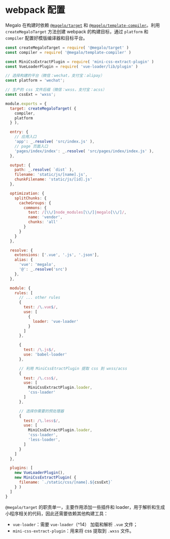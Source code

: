 #  webpack 配置

Megalo 在构建时依赖 [`@magelo/target`](https://github.com/kaola-fed/megalo-aot) 和 [`@magelo/template-compiler`](https://github.com/kaola-fed/megalo)。利用 `createMegaloTarget` 方法创建 webpack 的构建目标，通过 `platform` 和 `compiler` 配置好模版编译器和目标平台。

```javascript
const createMegaloTarget = require( '@megalo/target' )
const compiler = require( '@megalo/template-compiler' )

const MiniCssExtractPlugin = require( 'mini-css-extract-plugin' )
const VueLoaderPlugin = require( 'vue-loader/lib/plugin' )

// 选择构建的平台（微信：wechat，支付宝：alipay）
const platform = 'wechat';

// 生产的 css 文件后缀（微信：wxss，支付宝：acss）
const cssExt = 'wxss';

module.exports = {
  target: createMegaloTarget( {
    compiler,
    platform
  } ),

  entry: {
    // 应用入口
    'app': _.resolve( 'src/index.js' ),
    // page 页面入口
    'pages/index/index': _.resolve( 'src/pages/index/index.js' ),
  },

  output: {
    path: _.resolve( `dist` ),
    filename: 'static/js/[name].js',
    chunkFilename: 'static/js/[id].js'
  },

  optimization: {
    splitChunks: {
      cacheGroups: {
        commons: {
          test: /[\\/]node_modules[\\/]|megalo[\\/]/,
          name: 'vendor',
          chunks: 'all'
        }
      }
    }
  },

  resolve: {
    extensions: ['.vue', '.js', '.json'],
    alias: {
      'vue': 'megalo',
      '@': _.resolve('src')
    },
  },

  module: {
    rules: [
      // ... other rules
      {
        test: /\.vue$/,
        use: [
          {
            loader: 'vue-loader'
          }
        ]
      },

      {
        test: /\.js$/,
        use: 'babel-loader'
      },

      // 利用 MiniCssEtractPlugin 提取 css 到 wxss/acss
      {
        test: /\.css$/,
        use: [
          MiniCssExtractPlugin.loader,
          'css-loader'
        ]
      },

      // 选择你需要的预处理器
      {
        test: /\.less$/,
        use: [
          MiniCssExtractPlugin.loader,
          'css-loader',
          'less-loader',
        ]
      }
    ]
  },

  plugins: [
    new VueLoaderPlugin(),
    new MiniCssExtractPlugin( {
      filename: `./static/css/[name].${cssExt}`
    } )
  ]
}
```

`@megalo/target` 的职责单一，主要作用添加一些插件和 loader，用于解析和生成小程序相关的代码，因此还需要依赖其他构建工具：

- `vue-loader`：需要 `vue-loader`（^14） 加载和解析 `.vue` 文件；
- `mini-css-extract-plugin`：用来将 css 提取到 `.wxss` 文件。